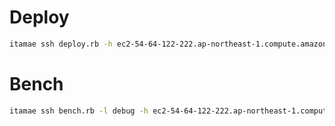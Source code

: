 # Deploy

```bash
itamae ssh deploy.rb -h ec2-54-64-122-222.ap-northeast-1.compute.amazonaws.com -u ec2-user -i ~/Downloads/pem.cer
```

# Bench

```bash
itamae ssh bench.rb -l debug -h ec2-54-64-122-222.ap-northeast-1.compute.amazonaws.com -u ec2-user -i ~/Downloads/pem.cer
```
